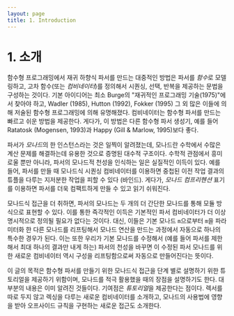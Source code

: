 ```yaml
---
layout: page
title: 1. Introduction
---
```


# 1. 소개

 함수형 프로그래밍에서 재귀 하향식 파서를 만드는 대중적인 방법은
 파서를 *함수*로 모델링하고, 고차 함수(또는 *컴비네이터*)를 정의해서
 시퀀싱, 선택, 반복을 제공하는 문법을 구성하는 것이다. 기본 아이디어는
 최소 Burge의 "재귀적인 프로그래밍 기술(1975)"에서 찾아야 하고, Wadler
 (1985), Hutton (1992), Fokker (1995) 그 외 많은 이들에 의해 저술된
 함수형 프로그래밍에 의해 유명해졌다. 컴비네이터는 함수형 파서를
 만드는 빠르고 쉬운 방법을 제공한다. 게다가, 이 방법은 다른 함수형
 파서 생성기, 예를 들어 Ratatosk (Mogensen, 1993)과 Happy (Gill &
 Marlow, 1995)보다 좋다.

 파서가 *모나드*의 한 인스턴스라는 것은 일찍이 알려졌는데, 모나드란
 수학에서 수많은 계산 문제를 해결하는데 유용한 것으로 증명된 대수적
 구조이다. 수학적 관점에서 흥미로울 뿐만 아니라, 파서의 모나드적
 천성을 인식하는 일은 실질적인 이득이 있다. 예를 들어, 파서를 만들 때
 모나드식 시퀀싱 컴비네이터를 이용하면 중첩된 이전 작업 결과의 튜플을
 다루는 지저분한 작업을 피할 수 있다 (바인드). 게다가, *모나드
 컴프리헨션* 표기를 이용하면 파서를 더욱 컴팩트하게 만들 수 있고 읽기
 쉬워진다.

 모나드식 접근을 더 취하면, 파서의 모나드는 두 개의 더 간단한 모나드를
 통해 모듈 방식으로 표현할 수 있다. 이를 통한 즉각적인 이득은 기본적인
 파서 컴비네이터가 더 이상 명시적으로 정의될 필요가 없다는
 것이다. 대신, 이들은 기본 모나드 `m`으로부터 `m`을 파라미터화 한 다른
 모나드를 리프팅해서 모나드 연산을 만드는 과정에서 자동으로 하나의
 특수한 경우가 된다. 이는 또한 우리가 기본 모나드를 수정해서 (예를
 들어 파서를 제한해서 최대 하나의 결과만 내게 하는) 파서의 천성을
 바꾸면 이 수정된 파서 모나드를 위한 새로운 컴비네이터 역시 구성을
 리프팅함으로써 자동으로 만들어진다는 뜻이다.

 이 글의 목적은 함수형 파서를 만들기 위한 모나드식 접근을 단계 별로
 설명하기 위한 튜토리얼을 제공하기 위함이며, 모나드를 적극 활용했을
 때의 장점을 설명하기도 한다. 대부분의 내용은 이미 알려진
 것들이다. 기여점은 *튜토리얼*을 제공한다는 점이다. 렉서를 따로 두지
 않고 렉싱을 다루는 새로운 컴비네이터를 소개하고, 모나드의 사용법에
 영향을 받아 오프사이드 규칙을 구현하는 새로운 접근도 소개한다.
